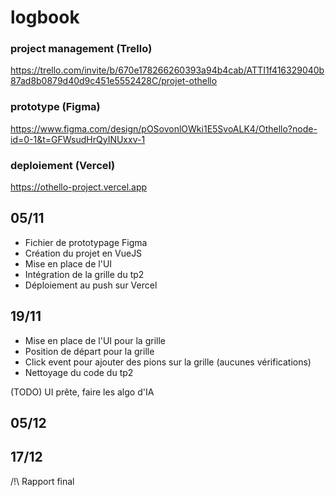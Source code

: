 # logbook
### project management (Trello)
https://trello.com/invite/b/670e178266260393a94b4cab/ATTI1f416329040b87ad8b0879d40d9c451e5552428C/projet-othello

### prototype (Figma)
https://www.figma.com/design/pOSovonlOWki1E5SvoALK4/Othello?node-id=0-1&t=GFWsudHrQyINUxxv-1

### deploiement (Vercel)
https://othello-project.vercel.app

## 05/11
- Fichier de prototypage Figma
- Création du projet en VueJS
- Mise en place de l'UI
- Intégration de la grille du tp2
- Déploiement au push sur Vercel

## 19/11
- Mise en place de l'UI pour la grille
- Position de départ pour la grille
- Click event pour ajouter des pions sur la grille (aucunes vérifications)
- Nettoyage du code du tp2

(TODO) UI prête, faire les algo d'IA

## 05/12

## 17/12
/!\ Rapport final
